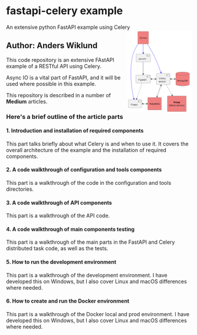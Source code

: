 # fastapi-celery example
An extensive python FastAPI example using Celery
<img width="35%" align="right" src="src/design/architecture.png" alt=""/>

## Author: Anders Wiklund

This code repository is an extensive FAstAPI example of a RESTful API using Celery. 

Async IO is a vital part of FastAPI, and it will be used where possible in this example.

This repository is described in a number of **Medium** articles.

### Here's a brief outline of the article parts

#### 1. Introduction and installation of required components
This part talks briefly about what Celery is and when to use it. It covers the overall 
architecture of the example and the  installation of required components.

#### 2. A code walkthrough of configuration and tools components
This part is a walkthrough of the code in the configuration and tools directories.

#### 3. A code walkthrough of API components
This part is a walkthrough of the API code.

#### 4. A code walkthrough of main components testing
This part is a walkthrough of the main parts in the FastAPI and Celery distributed task 
code, as well as the tests.

#### 5. How to run the development environment
This part is a walkthrough of the development environment. I have developed this on Windows, 
but I also cover Linux and macOS differences where needed.

#### 6. How to create and run the Docker environment
This part is a walkthrough of the Docker local and prod environment. I have developed this 
on Windows, but I also cover Linux and macOS differences where needed. 
